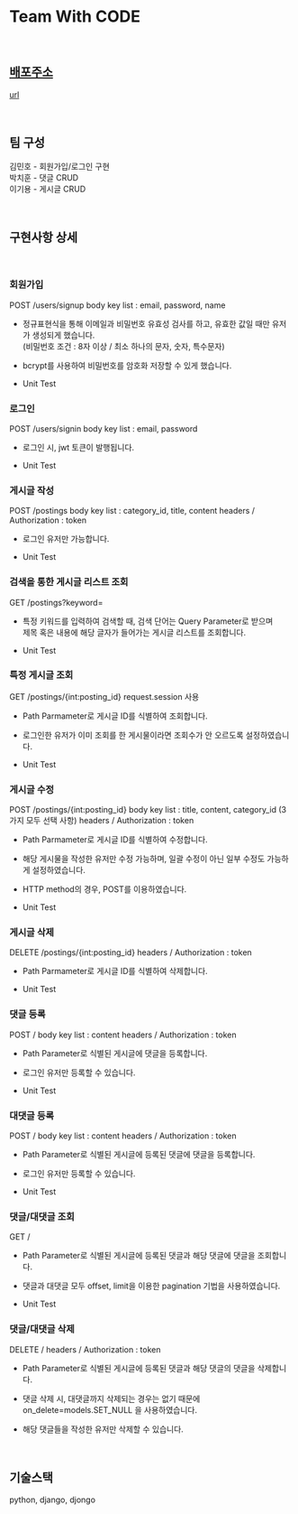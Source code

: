 # Team With CODE

<br>

## [배포주소](url)
[url](url)

<br>

## 팀 구성
김민호 - 회원가입/로그인 구현 <br>
박치훈 - 댓글 CRUD    <br>
이기용 - 게시글 CRUD 

<br>

## 구현사항 상세

<br>

### 회원가입

POST /users/signup
body key list : email, password, name

- 정규표현식을 통해 이메일과 비밀번호 유효성 검사를 하고, 유효한 값일 때만 유저가 생성되게 했습니다.<br>
  (비밀번호 조건 : 8자 이상 / 최소 하나의 문자, 숫자, 특수문자)

- bcrypt를 사용하여 비밀번호를 암호화 저장할 수 있게 했습니다.

- Unit Test

### 로그인 

POST /users/signin
body key list : email, password

- 로그인 시, jwt 토큰이 발행됩니다.

- Unit Test

### 게시글 작성

POST /postings
body key list : category_id, title, content
headers / Authorization : token

- 로그인 유저만 가능합니다.

- Unit Test

### 검색을 통한 게시글 리스트 조회

GET /postings?keyword=

- 특정 키워드를 입력하여 검색할 때, 검색 단어는 Query Parameter로 받으며 <br> 제목 혹은 내용에 해당 글자가 들어가는 게시글 리스트를 조회합니다.

- Unit Test

### 특정 게시글 조회

GET /postings/{int:posting_id}
request.session 사용

- Path Parmameter로 게시글 ID를 식별하여 조회합니다.

- 로그인한 유저가 이미 조회를 한 게시물이라면 조회수가 안 오르도록 설정하였습니다.

- Unit Test


### 게시글 수정

POST /postings/{int:posting_id}
body key list : title, content, category_id (3가지 모두 선택 사항)
headers / Authorization : token

- Path Parmameter로 게시글 ID를 식별하여 수정합니다.

- 해당 게시물을 작성한 유저만 수정 가능하며, 일괄 수정이 아닌 일부 수정도 가능하게 설정하였습니다.

- HTTP method의 경우, POST를 이용하였습니다.

- Unit Test

### 게시글 삭제
DELETE /postings/{int:posting_id}
headers / Authorization : token

- Path Parmameter로 게시글 ID를 식별하여 삭제합니다.

- Unit Test

### 댓글 등록

POST /
body key list : content
headers / Authorization : token

- Path Parameter로 식별된 게시글에 댓글을 등록합니다.

- 로그인 유저만 등록할 수 있습니다.

- Unit Test

### 대댓글 등록

POST /
body key list : content
headers / Authorization : token

- Path Parameter로 식별된 게시글에 등록된 댓글에 댓글을 등록합니다.

- 로그인 유저만 등록할 수 있습니다.

- Unit Test

### 댓글/대댓글 조회

GET /

- Path Parameter로 식별된 게시글에 등록된 댓글과 해당 댓글에 댓글을 조회합니다.

- 댓글과 대댓글 모두 offset, limit을 이용한 pagination 기법을 사용하였습니다.

- Unit Test

### 댓글/대댓글 삭제

DELETE /
headers / Authorization : token

- Path Parameter로 식별된 게시글에 등록된 댓글과 해당 댓글의 댓글을 삭제합니다.

- 댓글 삭제 시, 대댓글까지 삭제되는 경우는 없기 때문에 on_delete=models.SET_NULL 을 사용하였습니다.

- 해당 댓글들을 작성한 유저만 삭제할 수 있습니다.

<br>

## 기술스택

python, django, djongo
